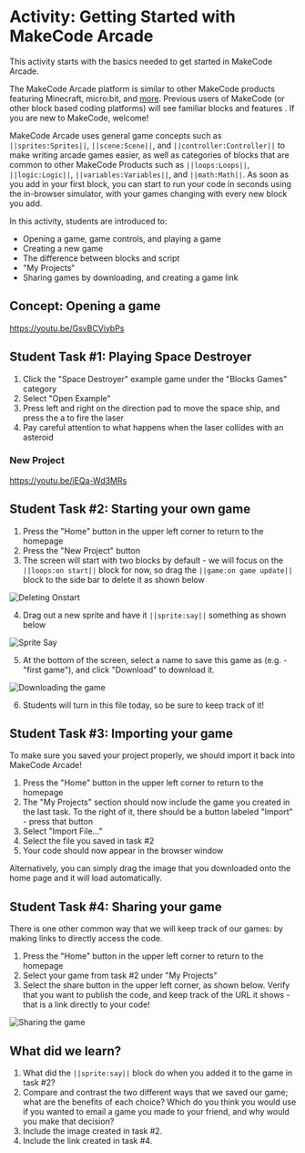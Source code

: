 # Activity: Getting Started with MakeCode Arcade

This activity starts with the basics needed to get started in MakeCode Arcade.

The MakeCode Arcade platform is similar to other MakeCode products featuring Minecraft, micro:bit, and [more](https://makecode.com). Previous users of MakeCode (or other block based coding platforms) will see familiar blocks and features . If you are new to MakeCode, welcome! 

MakeCode Arcade uses general game concepts such as ``||sprites:Sprites||``, ``||scene:Scene||``, and ``||controller:Controller||`` to make writing arcade games easier, as well as categories of blocks that are common to other MakeCode Products such as ``||loops:Loops||``, ``||logic:Logic||``, ``||variables:Variables||``, and ``||math:Math||``. As soon as you add in your first block, you can start to run your code in seconds using the in-browser simulator, with your games changing with every new block you add.

In this activity, students are introduced to:
* Opening a game, game controls, and playing a game
* Creating a new game
* The difference between blocks and script
* "My Projects"
* Sharing games by downloading, and creating a game link


## Concept: Opening a game

https://youtu.be/GsvBCViybPs

## Student Task #1: Playing Space Destroyer
1. Click the "Space Destroyer" example game under the "Blocks Games" category
2. Select "Open Example"
3. Press left and right on the direction pad to move the space ship, and press the a to fire the laser
4. Pay careful attention to what happens when the laser collides with an asteroid

### New Project

https://youtu.be/iEQa-Wd3MRs

## Student Task #2: Starting your own game
1. Press the "Home" button in the upper left corner to return to the homepage
2. Press the "New Project" button 
3. The screen will start with two blocks by default - we will focus on the ``||loops:on start||`` block for now, so drag the ``||game:on game update||`` block to the side bar to delete it as shown below

![Deleting Onstart](/static/courses/csintro1/orientation/delete-on-start.gif)

4. Drag out a new sprite and have it ``||sprite:say||`` something as shown below

![Sprite Say](/static/courses/csintro1/orientation/sprite-say.gif)

5. At the bottom of the screen, select a name to save this game as (e.g. - "first game"), and click "Download" to download it.

![Downloading the game](/static/courses/csintro1/orientation/download.gif)

6. Students will turn in this file today, so be sure to keep track of it!

## Student Task #3: Importing your game
To make sure you saved your project properly, we should import it back into MakeCode Arcade!
1. Press the "Home" button in the upper left corner to return to the homepage
2. The "My Projects" section should now include the game you created in the last task. To the right of it, there should be a button labeled "Import" - press that button
3. Select "Import File..."
4. Select the file you saved in task #2
5. Your code should now appear in the browser window

Alternatively, you can simply drag the image that you downloaded onto the home page and it will load automatically.

## Student Task #4: Sharing your game
There is one other common way that we will keep track of our games: by making links to directly access the code.
1. Press the "Home" button in the upper left corner to return to the homepage
2. Select your game from task #2 under "My Projects"
3. Select the share button in the upper left corner, as shown below. Verify that you want to publish the code, and keep track of the URL it shows - that is a link directly to your code!

![Sharing the game](/static/courses/csintro1/orientation/sharing.gif)


## What did we learn?
1. What did the ``||sprite:say||`` block do when you added it to the game in task #2? 
2. Compare and contrast the two different ways that we saved our game; what are the benefits of each choice? Which do you think you would use if you wanted to email a game you made to your friend, and why would you make that decision?
3. Include the image created in task #2.
4. Include the link created in task #4.